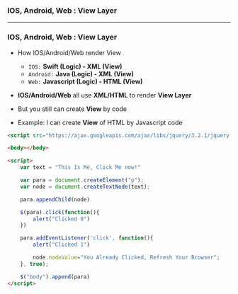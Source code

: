 ### IOS, Android, Web : View Layer

--------------------------------------

### IOS, Android, Web : View Layer

* How IOS/Android/Web render View
  * `IOS:` **Swift (Logic) - XML (View)**
  * `Android:` **Java (Logic) - XML (View)**
  * `Web:` **Javascript (Logic) - HTML (View)**

* **IOS/Android/Web** all use **XML/HTML** to render **View Layer**
* But you still can create **View** by code

* Example: I can create **View** of HTML by Javascript code

```html
<script src="https://ajax.googleapis.com/ajax/libs/jquery/3.2.1/jquery.min.js"></script>

<body></body>

<script>
	var text = "This Is Me, Click Me now!"

	var para = document.createElement("p");
	var node = document.createTextNode(text);

	para.appendChild(node)

	$(para).click(function(){ 
		alert("Clicked 0")
	})

	para.addEventListener('click', function(){ 
		alert("Clicked 1")

		node.nodeValue="You Already Clicked, Refresh Your Browser";
	}, true); 

	$("body").append(para)
</script>
```

